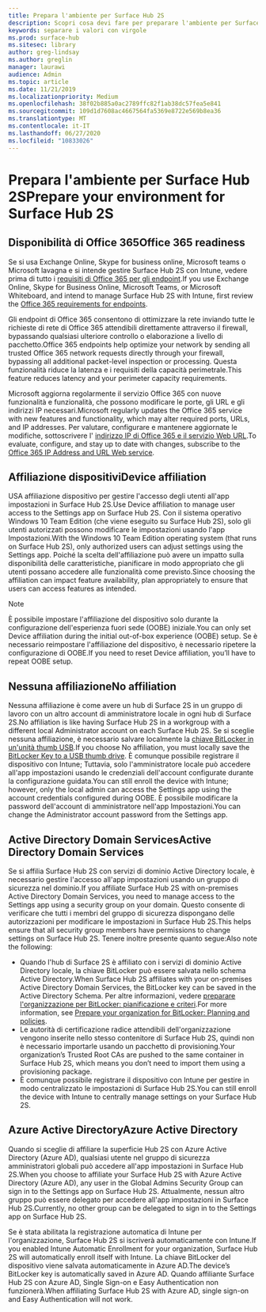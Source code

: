 ```yaml
---
title: Prepara l'ambiente per Surface Hub 2S
description: Scopri cosa devi fare per preparare l'ambiente per Surface Hub 2S.
keywords: separare i valori con virgole
ms.prod: surface-hub
ms.sitesec: library
author: greg-lindsay
ms.author: greglin
manager: laurawi
audience: Admin
ms.topic: article
ms.date: 11/21/2019
ms.localizationpriority: Medium
ms.openlocfilehash: 38f02b885a0ac2789ffc82f1ab38dc57fea5e841
ms.sourcegitcommit: 109d1d7608ac4667564fa5369e8722e569b8ea36
ms.translationtype: MT
ms.contentlocale: it-IT
ms.lasthandoff: 06/27/2020
ms.locfileid: "10833026"
---
```

# <span data-ttu-id="f0400-104">Prepara l'ambiente per Surface Hub 2S</span><span class="sxs-lookup"><span data-stu-id="f0400-104">Prepare your environment for Surface Hub 2S</span></span>

## <span data-ttu-id="f0400-105">Disponibilità di Office 365</span><span class="sxs-lookup"><span data-stu-id="f0400-105">Office 365 readiness</span></span>

<span data-ttu-id="f0400-106">Se si usa Exchange Online, Skype for business online, Microsoft teams o Microsoft lavagna e si intende gestire Surface Hub 2S con Intune, vedere prima di tutto i [requisiti di Office 365 per gli endpoint](https://docs.microsoft.com/office365/enterprise/office-365-endpoints).</span><span class="sxs-lookup"><span data-stu-id="f0400-106">If you use Exchange Online, Skype for Business Online, Microsoft Teams, or Microsoft Whiteboard, and intend to manage Surface Hub 2S with Intune, first review the [Office 365 requirements for endpoints](https://docs.microsoft.com/office365/enterprise/office-365-endpoints).</span></span>

<span data-ttu-id="f0400-107">Gli endpoint di Office 365 consentono di ottimizzare la rete inviando tutte le richieste di rete di Office 365 attendibili direttamente attraverso il firewall, bypassando qualsiasi ulteriore controllo o elaborazione a livello di pacchetto.</span><span class="sxs-lookup"><span data-stu-id="f0400-107">Office 365 endpoints help optimize your network by sending all trusted Office 365 network requests directly through your firewall, bypassing all additional packet-level inspection or processing.</span></span> <span data-ttu-id="f0400-108">Questa funzionalità riduce la latenza e i requisiti della capacità perimetrale.</span><span class="sxs-lookup"><span data-stu-id="f0400-108">This feature reduces latency and your perimeter capacity requirements.</span></span>

<span data-ttu-id="f0400-109">Microsoft aggiorna regolarmente il servizio Office 365 con nuove funzionalità e funzionalità, che possono modificare le porte, gli URL e gli indirizzi IP necessari.</span><span class="sxs-lookup"><span data-stu-id="f0400-109">Microsoft regularly updates the Office 365 service with new features and functionality, which may alter required ports, URLs, and IP addresses.</span></span> <span data-ttu-id="f0400-110">Per valutare, configurare e mantenere aggiornate le modifiche, sottoscrivere l' [indirizzo IP di Office 365 e il servizio Web URL](https://docs.microsoft.com/office365/enterprise/office-365-ip-web-service).</span><span class="sxs-lookup"><span data-stu-id="f0400-110">To evaluate, configure, and stay up to date with changes, subscribe to the [Office 365 IP Address and URL Web service](https://docs.microsoft.com/office365/enterprise/office-365-ip-web-service).</span></span>

## <span data-ttu-id="f0400-111">Affiliazione dispositivi</span><span class="sxs-lookup"><span data-stu-id="f0400-111">Device affiliation</span></span>

<span data-ttu-id="f0400-112">USA affiliazione dispositivo per gestire l'accesso degli utenti all'app impostazioni in Surface Hub 2S.</span><span class="sxs-lookup"><span data-stu-id="f0400-112">Use Device affiliation to manage user access to the Settings app on Surface Hub 2S.</span></span>
<span data-ttu-id="f0400-113">Con il sistema operativo Windows 10 Team Edition (che viene eseguito su Surface Hub 2S), solo gli utenti autorizzati possono modificare le impostazioni usando l'app Impostazioni.</span><span class="sxs-lookup"><span data-stu-id="f0400-113">With the Windows 10 Team Edition operating system (that runs on Surface Hub 2S),  only authorized users can adjust settings using the Settings app.</span></span> <span data-ttu-id="f0400-114">Poiché la scelta dell'affiliazione può avere un impatto sulla disponibilità delle caratteristiche, pianificare in modo appropriato che gli utenti possano accedere alle funzionalità come previsto.</span><span class="sxs-lookup"><span data-stu-id="f0400-114">Since choosing the affiliation can impact feature availability, plan appropriately to ensure that users can access features as intended.</span></span>

> [!NOTE]
> <span data-ttu-id="f0400-115">È possibile impostare l'affiliazione del dispositivo solo durante la configurazione dell'esperienza fuori sede (OOBE) iniziale.</span><span class="sxs-lookup"><span data-stu-id="f0400-115">You can only set Device affiliation during the initial out-of-box experience (OOBE) setup.</span></span> <span data-ttu-id="f0400-116">Se è necessario reimpostare l'affiliazione del dispositivo, è necessario ripetere la configurazione di OOBE.</span><span class="sxs-lookup"><span data-stu-id="f0400-116">If you need to reset Device affiliation, you’ll have to repeat OOBE setup.</span></span>

## <span data-ttu-id="f0400-117">Nessuna affiliazione</span><span class="sxs-lookup"><span data-stu-id="f0400-117">No affiliation</span></span>

<span data-ttu-id="f0400-118">Nessuna affiliazione è come avere un hub di Surface 2S in un gruppo di lavoro con un altro account di amministratore locale in ogni hub di Surface 2S.</span><span class="sxs-lookup"><span data-stu-id="f0400-118">No affiliation is like having Surface Hub 2S in a workgroup with a different local Administrator account on each Surface Hub 2S.</span></span> <span data-ttu-id="f0400-119">Se si sceglie nessuna affiliazione, è necessario salvare localmente la [chiave BitLocker in un'unità thumb USB](https://docs.microsoft.com/windows/security/information-protection/bitlocker/bitlocker-key-management-faq).</span><span class="sxs-lookup"><span data-stu-id="f0400-119">If you choose No affiliation, you must locally save the [BitLocker Key to a USB thumb drive](https://docs.microsoft.com/windows/security/information-protection/bitlocker/bitlocker-key-management-faq).</span></span> <span data-ttu-id="f0400-120">È comunque possibile registrare il dispositivo con Intune; Tuttavia, solo l'amministratore locale può accedere all'app impostazioni usando le credenziali dell'account configurate durante la configurazione guidata.</span><span class="sxs-lookup"><span data-stu-id="f0400-120">You can still enroll the device with Intune; however, only the local admin can access the Settings app using the account credentials configured during OOBE.</span></span> <span data-ttu-id="f0400-121">È possibile modificare la password dell'account di amministratore nell'app Impostazioni.</span><span class="sxs-lookup"><span data-stu-id="f0400-121">You can change the Administrator account password from the Settings app.</span></span>

## <span data-ttu-id="f0400-122">Active Directory Domain Services</span><span class="sxs-lookup"><span data-stu-id="f0400-122">Active Directory Domain Services</span></span>

<span data-ttu-id="f0400-123">Se si affilia Surface Hub 2S con servizi di dominio Active Directory locale, è necessario gestire l'accesso all'app impostazioni usando un gruppo di sicurezza nel dominio.</span><span class="sxs-lookup"><span data-stu-id="f0400-123">If you affiliate Surface Hub 2S with on-premises Active Directory Domain Services, you need to manage access to the Settings app using a security group on your domain.</span></span> <span data-ttu-id="f0400-124">Questo consente di verificare che tutti i membri del gruppo di sicurezza dispongano delle autorizzazioni per modificare le impostazioni in Surface Hub 2S.</span><span class="sxs-lookup"><span data-stu-id="f0400-124">This helps ensure that all security group members have permissions to change settings on Surface Hub 2S.</span></span> <span data-ttu-id="f0400-125">Tenere inoltre presente quanto segue:</span><span class="sxs-lookup"><span data-stu-id="f0400-125">Also note the following:</span></span>

- <span data-ttu-id="f0400-126">Quando l'hub di Surface 2S è affiliato con i servizi di dominio Active Directory locale, la chiave BitLocker può essere salvata nello schema Active Directory.</span><span class="sxs-lookup"><span data-stu-id="f0400-126">When Surface Hub 2S affiliates with your on-premises Active Directory Domain Services, the BitLocker key can be saved in the Active Directory Schema.</span></span> <span data-ttu-id="f0400-127">Per altre informazioni, vedere [preparare l'organizzazione per BitLocker: pianificazione e criteri](https://docs.microsoft.com/windows/security/information-protection/bitlocker/prepare-your-organization-for-bitlocker-planning-and-policies).</span><span class="sxs-lookup"><span data-stu-id="f0400-127">For more information, see [Prepare your organization for BitLocker: Planning and policies](https://docs.microsoft.com/windows/security/information-protection/bitlocker/prepare-your-organization-for-bitlocker-planning-and-policies).</span></span> 
- <span data-ttu-id="f0400-128">Le autorità di certificazione radice attendibili dell'organizzazione vengono inserite nello stesso contenitore di Surface Hub 2S, quindi non è necessario importarle usando un pacchetto di provisioning.</span><span class="sxs-lookup"><span data-stu-id="f0400-128">Your organization’s Trusted Root CAs are pushed to the same container in Surface Hub 2S, which means you don’t need to import them using a provisioning package.</span></span>
- <span data-ttu-id="f0400-129">È comunque possibile registrare il dispositivo con Intune per gestire in modo centralizzato le impostazioni di Surface Hub 2S.</span><span class="sxs-lookup"><span data-stu-id="f0400-129">You can still enroll the device with Intune to centrally manage settings on your Surface Hub 2S.</span></span>

## <span data-ttu-id="f0400-130">Azure Active Directory</span><span class="sxs-lookup"><span data-stu-id="f0400-130">Azure Active Directory</span></span>

<span data-ttu-id="f0400-131">Quando si sceglie di affiliare la superficie Hub 2S con Azure Active Directory (Azure AD), qualsiasi utente nel gruppo di sicurezza amministratori globali può accedere all'app impostazioni in Surface Hub 2S.</span><span class="sxs-lookup"><span data-stu-id="f0400-131">When you choose to affiliate your Surface Hub 2S with Azure Active Directory (Azure AD), any user in the Global Admins Security Group can sign in to the Settings app on Surface Hub 2S.</span></span> <span data-ttu-id="f0400-132">Attualmente, nessun altro gruppo può essere delegato per accedere all'app impostazioni in Surface Hub 2S.</span><span class="sxs-lookup"><span data-stu-id="f0400-132">Currently, no other group can be delegated to sign in to the Settings app on Surface Hub 2S.</span></span>

<span data-ttu-id="f0400-133">Se è stata abilitata la registrazione automatica di Intune per l'organizzazione, Surface Hub 2S si iscriverà automaticamente con Intune.</span><span class="sxs-lookup"><span data-stu-id="f0400-133">If you enabled Intune Automatic Enrollment for your organization, Surface Hub 2S will automatically enroll itself with Intune.</span></span> <span data-ttu-id="f0400-134">La chiave BitLocker del dispositivo viene salvata automaticamente in Azure AD.</span><span class="sxs-lookup"><span data-stu-id="f0400-134">The device’s BitLocker key is automatically saved in Azure AD.</span></span> <span data-ttu-id="f0400-135">Quando affiliante Surface Hub 2S con Azure AD, Single Sign-on e Easy Authentication non funzionerà.</span><span class="sxs-lookup"><span data-stu-id="f0400-135">When affiliating Surface Hub 2S with Azure AD, single sign-on and Easy Authentication will not work.</span></span>
